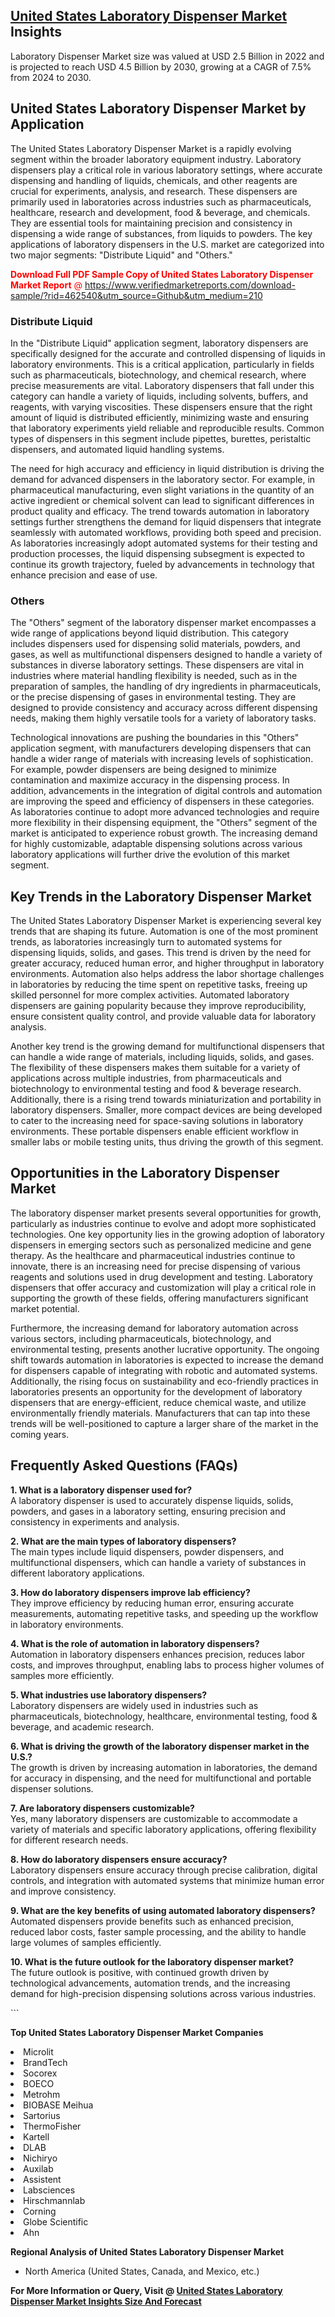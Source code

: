 <h2><a href="https://www.verifiedmarketreports.com/download-sample/?rid=462540&amp;utm_source=Github&amp;utm_medium=210" target="_blank">United States Laboratory Dispenser Market</a> Insights</h2><p>Laboratory Dispenser Market size was valued at USD 2.5 Billion in 2022 and is projected to reach USD 4.5 Billion by 2030, growing at a CAGR of 7.5% from 2024 to 2030.</p><p><h2>United States Laboratory Dispenser Market by Application</h2><p>The United States Laboratory Dispenser Market is a rapidly evolving segment within the broader laboratory equipment industry. Laboratory dispensers play a critical role in various laboratory settings, where accurate dispensing and handling of liquids, chemicals, and other reagents are crucial for experiments, analysis, and research. These dispensers are primarily used in laboratories across industries such as pharmaceuticals, healthcare, research and development, food & beverage, and chemicals. They are essential tools for maintaining precision and consistency in dispensing a wide range of substances, from liquids to powders. The key applications of laboratory dispensers in the U.S. market are categorized into two major segments: "Distribute Liquid" and "Others."<p><span class=""><span style="color: #ff0000;"><strong>Download Full PDF Sample Copy of United States Laboratory Dispenser Market Report</strong> @ </span><a href="https://www.verifiedmarketreports.com/download-sample/?rid=462540&amp;utm_source=Github&amp;utm_medium=210" target="_blank">https://www.verifiedmarketreports.com/download-sample/?rid=462540&amp;utm_source=Github&amp;utm_medium=210</a></span></p><h3>Distribute Liquid</h3><p>In the "Distribute Liquid" application segment, laboratory dispensers are specifically designed for the accurate and controlled dispensing of liquids in laboratory environments. This is a critical application, particularly in fields such as pharmaceuticals, biotechnology, and chemical research, where precise measurements are vital. Laboratory dispensers that fall under this category can handle a variety of liquids, including solvents, buffers, and reagents, with varying viscosities. These dispensers ensure that the right amount of liquid is distributed efficiently, minimizing waste and ensuring that laboratory experiments yield reliable and reproducible results. Common types of dispensers in this segment include pipettes, burettes, peristaltic dispensers, and automated liquid handling systems.<p>The need for high accuracy and efficiency in liquid distribution is driving the demand for advanced dispensers in the laboratory sector. For example, in pharmaceutical manufacturing, even slight variations in the quantity of an active ingredient or chemical solvent can lead to significant differences in product quality and efficacy. The trend towards automation in laboratory settings further strengthens the demand for liquid dispensers that integrate seamlessly with automated workflows, providing both speed and precision. As laboratories increasingly adopt automated systems for their testing and production processes, the liquid dispensing subsegment is expected to continue its growth trajectory, fueled by advancements in technology that enhance precision and ease of use.</p><h3>Others</h3><p>The "Others" segment of the laboratory dispenser market encompasses a wide range of applications beyond liquid distribution. This category includes dispensers used for dispensing solid materials, powders, and gases, as well as multifunctional dispensers designed to handle a variety of substances in diverse laboratory settings. These dispensers are vital in industries where material handling flexibility is needed, such as in the preparation of samples, the handling of dry ingredients in pharmaceuticals, or the precise dispensing of gases in environmental testing. They are designed to provide consistency and accuracy across different dispensing needs, making them highly versatile tools for a variety of laboratory tasks.</p><p>Technological innovations are pushing the boundaries in this "Others" application segment, with manufacturers developing dispensers that can handle a wider range of materials with increasing levels of sophistication. For example, powder dispensers are being designed to minimize contamination and maximize accuracy in the dispensing process. In addition, advancements in the integration of digital controls and automation are improving the speed and efficiency of dispensers in these categories. As laboratories continue to adopt more advanced technologies and require more flexibility in their dispensing equipment, the "Others" segment of the market is anticipated to experience robust growth. The increasing demand for highly customizable, adaptable dispensing solutions across various laboratory applications will further drive the evolution of this market segment.</p><h2>Key Trends in the Laboratory Dispenser Market</h2><p>The United States Laboratory Dispenser Market is experiencing several key trends that are shaping its future. Automation is one of the most prominent trends, as laboratories increasingly turn to automated systems for dispensing liquids, solids, and gases. This trend is driven by the need for greater accuracy, reduced human error, and higher throughput in laboratory environments. Automation also helps address the labor shortage challenges in laboratories by reducing the time spent on repetitive tasks, freeing up skilled personnel for more complex activities. Automated laboratory dispensers are gaining popularity because they improve reproducibility, ensure consistent quality control, and provide valuable data for laboratory analysis.</p><p>Another key trend is the growing demand for multifunctional dispensers that can handle a wide range of materials, including liquids, solids, and gases. The flexibility of these dispensers makes them suitable for a variety of applications across multiple industries, from pharmaceuticals and biotechnology to environmental testing and food & beverage research. Additionally, there is a rising trend towards miniaturization and portability in laboratory dispensers. Smaller, more compact devices are being developed to cater to the increasing need for space-saving solutions in laboratory environments. These portable dispensers enable efficient workflow in smaller labs or mobile testing units, thus driving the growth of this segment.</p><h2>Opportunities in the Laboratory Dispenser Market</h2><p>The laboratory dispenser market presents several opportunities for growth, particularly as industries continue to evolve and adopt more sophisticated technologies. One key opportunity lies in the growing adoption of laboratory dispensers in emerging sectors such as personalized medicine and gene therapy. As the healthcare and pharmaceutical industries continue to innovate, there is an increasing need for precise dispensing of various reagents and solutions used in drug development and testing. Laboratory dispensers that offer accuracy and customization will play a critical role in supporting the growth of these fields, offering manufacturers significant market potential.</p><p>Furthermore, the increasing demand for laboratory automation across various sectors, including pharmaceuticals, biotechnology, and environmental testing, presents another lucrative opportunity. The ongoing shift towards automation in laboratories is expected to increase the demand for dispensers capable of integrating with robotic and automated systems. Additionally, the rising focus on sustainability and eco-friendly practices in laboratories presents an opportunity for the development of laboratory dispensers that are energy-efficient, reduce chemical waste, and utilize environmentally friendly materials. Manufacturers that can tap into these trends will be well-positioned to capture a larger share of the market in the coming years.</p><h2>Frequently Asked Questions (FAQs)</h2><p><strong>1. What is a laboratory dispenser used for?</strong><br>A laboratory dispenser is used to accurately dispense liquids, solids, powders, and gases in a laboratory setting, ensuring precision and consistency in experiments and analysis.</p><p><strong>2. What are the main types of laboratory dispensers?</strong><br>The main types include liquid dispensers, powder dispensers, and multifunctional dispensers, which can handle a variety of substances in different laboratory applications.</p><p><strong>3. How do laboratory dispensers improve lab efficiency?</strong><br>They improve efficiency by reducing human error, ensuring accurate measurements, automating repetitive tasks, and speeding up the workflow in laboratory environments.</p><p><strong>4. What is the role of automation in laboratory dispensers?</strong><br>Automation in laboratory dispensers enhances precision, reduces labor costs, and improves throughput, enabling labs to process higher volumes of samples more efficiently.</p><p><strong>5. What industries use laboratory dispensers?</strong><br>Laboratory dispensers are widely used in industries such as pharmaceuticals, biotechnology, healthcare, environmental testing, food & beverage, and academic research.</p><p><strong>6. What is driving the growth of the laboratory dispenser market in the U.S.?</strong><br>The growth is driven by increasing automation in laboratories, the demand for accuracy in dispensing, and the need for multifunctional and portable dispenser solutions.</p><p><strong>7. Are laboratory dispensers customizable?</strong><br>Yes, many laboratory dispensers are customizable to accommodate a variety of materials and specific laboratory applications, offering flexibility for different research needs.</p><p><strong>8. How do laboratory dispensers ensure accuracy?</strong><br>Laboratory dispensers ensure accuracy through precise calibration, digital controls, and integration with automated systems that minimize human error and improve consistency.</p><p><strong>9. What are the key benefits of using automated laboratory dispensers?</strong><br>Automated dispensers provide benefits such as enhanced precision, reduced labor costs, faster sample processing, and the ability to handle large volumes of samples efficiently.</p><p><strong>10. What is the future outlook for the laboratory dispenser market?</strong><br>The future outlook is positive, with continued growth driven by technological advancements, automation trends, and the increasing demand for high-precision dispensing solutions across various industries.</p>```</p><p><strong>Top United States Laboratory Dispenser Market Companies</strong></p><div data-test-id=""><p><li>Microlit</li><li> BrandTech</li><li> Socorex</li><li> BOECO</li><li> Metrohm</li><li> BIOBASE Meihua</li><li> Sartorius</li><li> ThermoFisher</li><li> Kartell</li><li> DLAB</li><li> Nichiryo</li><li> Auxilab</li><li> Assistent</li><li> Labsciences</li><li> Hirschmannlab</li><li> Corning</li><li> Globe Scientific</li><li> Ahn</li></p><div><strong>Regional Analysis of&nbsp;United States Laboratory Dispenser Market</strong></div><ul><li dir="ltr"><p dir="ltr">North America&nbsp;(United States, Canada, and Mexico, etc.)</p></li></ul><p><strong>For More Information or Query, Visit @&nbsp;</strong><strong><a href="https://www.verifiedmarketreports.com/product/laboratory-dispenser-market/?utm_source=Github&amp;utm_medium=210" target="_blank">United States Laboratory Dispenser Market Insights Size And Forecast</a></strong></p></div>
